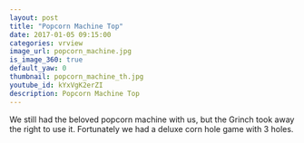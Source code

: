 ```yaml
---
layout: post
title: "Popcorn Machine Top"
date: 2017-01-05 09:15:00
categories: vrview
image_url: popcorn_machine.jpg
is_image_360: true
default_yaw: 0
thumbnail: popcorn_machine_th.jpg
youtube_id: kYxVgK2erZI
description: Popcorn Machine Top
---
```

We still had the beloved popcorn machine with us, but the Grinch took away the right to use it.
Fortunately we had a deluxe corn hole game with 3 holes.
